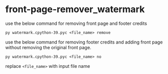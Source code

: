 # front-page-remover_watermark

use the below command for removing front page and footer credits

<code>py watermark.cpython-39.pyc <file_name> remove</code>

use the below command for removing footer credits and adding front page without removing the original front page.

<code>py watermark.cpython-39.pyc <file_name> no</code>


replace <code><file_name></code> with input file name
